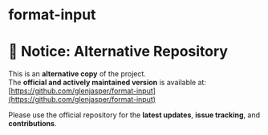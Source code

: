 format-input
======================

# 📢 Notice: Alternative Repository

This is an **alternative copy** of the project.  
The **official and actively maintained version** is available at: [https://github.com/glenjasper/format-input](https://github.com/glenjasper/format-input)

Please use the official repository for the **latest updates**, **issue tracking**, and **contributions**.

